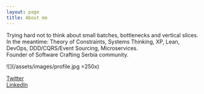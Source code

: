 ```yaml
---
layout: page
title: About me 
---
```


Trying hard not to think about small batches, bottlenecks and vertical slices.  
In the meantime: Theory of Constraints, Systems Thinking, XP, Lean, DevOps, DDD/CQRS/Event Sourcing, Microservices.  
Founder of Software Crafting Serbia community.  

![](/assets/images/profile.jpg =250x)
  
[Twitter](http://www.twitter.com/d_stepanovic)  
[LinkedIn](http://www.linkedin.com/in/dstepanovic)
